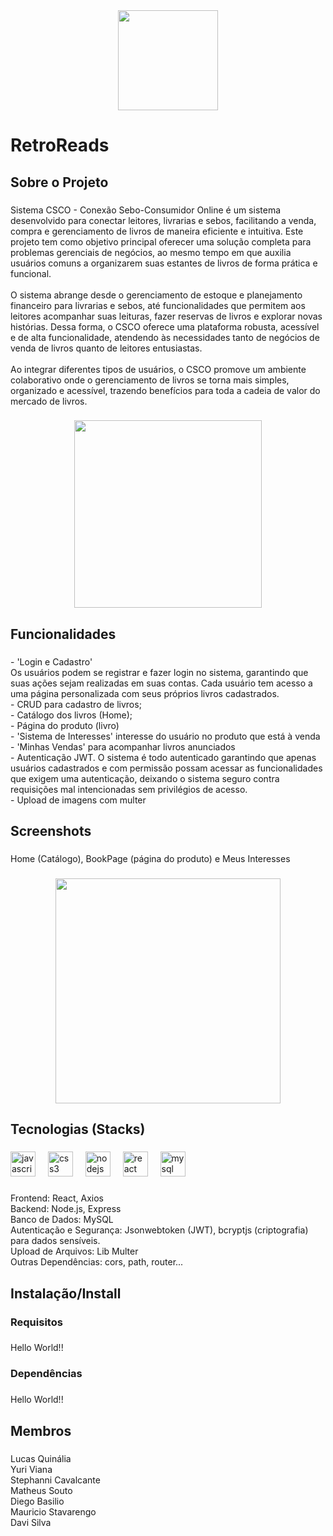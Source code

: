 <div align="center">
  <img height="160" src="https://imgur.com/oioEdFy.png"  />
</div>

###

<h1 align="left">RetroReads</h1>

###

<h2 align="left">Sobre o Projeto</h2>

###

<p align="left">Sistema CSCO - Conexão Sebo-Consumidor Online é um sistema desenvolvido para conectar leitores, livrarias e sebos, facilitando a venda, compra e gerenciamento de livros de maneira eficiente e intuitiva. Este projeto tem como objetivo principal oferecer uma solução completa para problemas gerenciais de negócios, ao mesmo tempo em que auxilia usuários comuns a organizarem suas estantes de livros de forma prática e funcional.<br><br>O sistema abrange desde o gerenciamento de estoque e planejamento financeiro para livrarias e sebos, até funcionalidades que permitem aos leitores acompanhar suas leituras, fazer reservas de livros e explorar novas histórias. Dessa forma, o CSCO oferece uma plataforma robusta, acessível e de alta funcionalidade, atendendo às necessidades tanto de negócios de venda de livros quanto de leitores entusiastas.<br><br>Ao integrar diferentes tipos de usuários, o CSCO promove um ambiente colaborativo onde o gerenciamento de livros se torna mais simples, organizado e acessível, trazendo benefícios para toda a cadeia de valor do mercado de livros.</p>

###

<div align="center">
  <a><img height="300" src="https://imgur.com/ZHmC31B.png"  />
  </a>
</div>

###

<h2 align="left">Funcionalidades</h2>

###

<p align="left">- 'Login e Cadastro'<br>Os usuários podem se registrar e fazer login no sistema, garantindo que suas ações sejam realizadas em suas contas. Cada usuário tem acesso a uma página personalizada com seus próprios livros cadastrados.<br>- CRUD para cadastro de livros;<br>- Catálogo dos livros (Home);<br>- Página do produto (livro)<br>- 'Sistema de Interesses' interesse do usuário no produto que está à venda<br>- 'Minhas Vendas' para acompanhar livros anunciados<br>- Autenticação JWT. O sistema é todo autenticado garantindo que apenas usuários cadastrados e com permissão possam acessar as funcionalidades que exigem uma autenticação, deixando o sistema seguro contra requisições mal intencionadas sem privilégios de acesso.<br>- Upload de imagens com multer</p>

###

<h2 align="left">Screenshots</h2>

###

<p align="left">Home (Catálogo), BookPage (página do produto) e Meus Interesses</p>

###

<div align="center">
  <img height="360" src="https://i.imgur.com/03cFSxH.gif" />
</div>


###

<h2 align="left">Tecnologias (Stacks)</h2>

###

<div align="left">
  <img src="https://skillicons.dev/icons?i=js" height="40" alt="javascript logo"  />
  <img width="12" />
  <img src="https://skillicons.dev/icons?i=css" height="40" alt="css3 logo"  />
  <img width="12" />
  <img src="https://skillicons.dev/icons?i=nodejs" height="40" alt="nodejs logo"  />
  <img width="12" />
  <img src="https://skillicons.dev/icons?i=react" height="40" alt="react logo"  />
  <img width="12" />
  <img src="https://skillicons.dev/icons?i=mysql" height="40" alt="mysql logo"  />
</div>

###

<p align="left">Frontend: React, Axios<br>Backend: Node.js, Express<br>Banco de Dados: MySQL<br>Autenticação e Segurança: Jsonwebtoken (JWT), bcryptjs (criptografia) para dados sensíveis.<br>Upload de Arquivos: Lib Multer<br>Outras Dependências: cors, path, router...</p>

###

<h2 align="left">Instalação/Install</h2>

###

<h3 align="left">Requisitos</h3>

###

<p align="left">Hello World!!</p>

###

<h3 align="left">Dependências</h3>

###

<p align="left">Hello World!!</p>

###

<h2 align="left">Membros</h2>

###

<p align="left">Lucas Quinália<br>Yuri Viana<br>Stephanni Cavalcante<br>Matheus Souto<br>Diego Basilio<br>Mauricio Stavarengo<br>Davi Silva</p>

###
